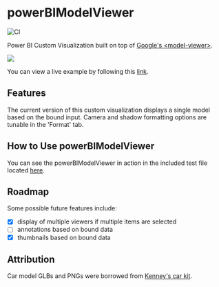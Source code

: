 # powerBIModelViewer
![CI](https://github.com/kelleyma49/powerBIModelViewer/workflows/CI/badge.svg)

Power BI Custom Visualization built on top of [Google's &lt;model-viewer&gt;](https://modelviewer.dev/).

![](demo.gif)

You can view a live example by following this [link](https://kelleyma49.github.io/powerBIModelViewer/).

## Features
The current version of this custom visualization displays a single model based on the bound input. Camera and shadow formatting options are tunable in the 'Format' tab.

## How to Use powerBIModelViewer
You can see the powerBIModelViewer in action in the included test file located [here](test_data/TestModelViewer.pbix).

## Roadmap
Some possible future features include:
* [x] display of multiple viewers if multiple items are selected
* [ ] annotations based on bound data
* [x] thumbnails based on bound data

## Attribution

Car model GLBs and PNGs were borrowed from [Kenney's car kit](https://www.kenney.nl/assets/car-kit).
